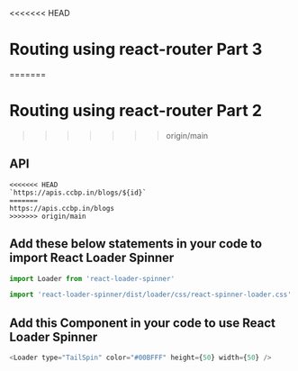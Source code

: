 <<<<<<< HEAD
# Routing using react-router Part 3
=======
# Routing using react-router Part 2
>>>>>>> origin/main

## API

```
<<<<<<< HEAD
`https://apis.ccbp.in/blogs/${id}`
=======
https://apis.ccbp.in/blogs
>>>>>>> origin/main

```

## Add these below statements in your code to import React Loader Spinner

```js
import Loader from 'react-loader-spinner'

import 'react-loader-spinner/dist/loader/css/react-spinner-loader.css'
```

## Add this Component in your code to use React Loader Spinner

```js
<Loader type="TailSpin" color="#00BFFF" height={50} width={50} />
```
